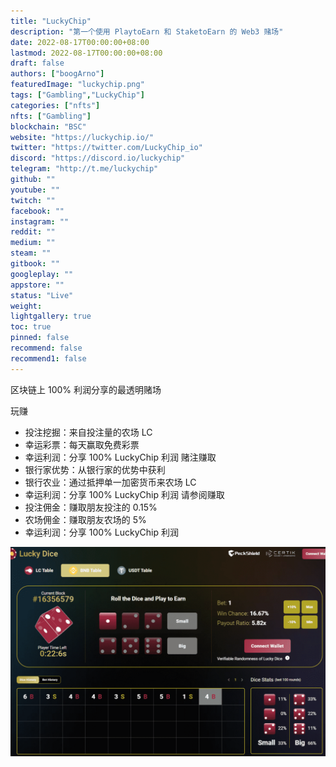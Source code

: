 ```yaml
---
title: "LuckyChip"
description: "第一个使用 PlaytoEarn 和 StaketoEarn 的 Web3 赌场"
date: 2022-08-17T00:00:00+08:00
lastmod: 2022-08-17T00:00:00+08:00
draft: false
authors: ["boogArno"]
featuredImage: "luckychip.png"
tags: ["Gambling","LuckyChip"]
categories: ["nfts"]
nfts: ["Gambling"]
blockchain: "BSC"
website: "https://luckychip.io/"
twitter: "https://twitter.com/LuckyChip_io"
discord: "https://discord.io/luckychip"
telegram: "http://t.me/luckychip"
github: ""
youtube: ""
twitch: ""
facebook: ""
instagram: ""
reddit: ""
medium: ""
steam: ""
gitbook: ""
googleplay: ""
appstore: ""
status: "Live"
weight: 
lightgallery: true
toc: true
pinned: false
recommend: false
recommend1: false
---
```

区块链上 100% 利润分享的最透明赌场

玩赚
- 投注挖掘：来自投注量的农场 LC
- 幸运彩票：每天赢取免费彩票
- 幸运利润：分享 100% LuckyChip 利润
赌注赚取
- 银行家优势：从银行家的优势中获利
- 银行农业：通过抵押单一加密货币来农场 LC
- 幸运利润：分享 100% LuckyChip 利润
请参阅赚取
- 投注佣金：赚取朋友投注的 0.15%
- 农场佣金：赚取朋友农场的 5%
- 幸运利润：分享 100% LuckyChip 利润

![luckychip-dapp-gambling-bsc-image3_d75cf9180b9a469cb19d429a1f5c7046](luckychip-dapp-gambling-bsc-image3_d75cf9180b9a469cb19d429a1f5c7046.png)